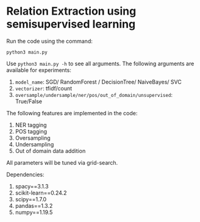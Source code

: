 # Relation Extraction using semisupervised learning

Run the code using the command:

`python3 main.py`

Use `python3 main.py -h` to see all arguments. The following arguments are available for experiments:

1. `model_name`: SGD/ RandomForest / DecisionTree/ NaiveBayes/ SVC
1. `vectorizer`: tfidf/count
1. `oversample/undersample/ner/pos/out_of_domain/unsupervised`: True/False


The following features are implemented in the code:

1. NER tagging 
1. POS tagging
1. Oversampling
1. Undersampling
1. Out of domain data addition

All parameters will be tuned via grid-search. 

Dependencies:

1. spacy==3.1.3
1. scikit-learn==0.24.2
1. scipy==1.7.0
1. pandas==1.3.2
1. numpy==1.19.5
